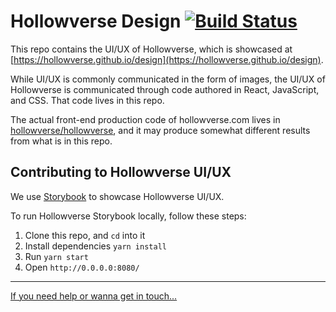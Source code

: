# Hollowverse Design [![Build Status](https://travis-ci.org/hollowverse/design.svg?branch=master)](https://travis-ci.org/hollowverse/design)

This repo contains the UI/UX of Hollowverse, which is showcased at
[https://hollowverse.github.io/design](https://hollowverse.github.io/design).

While UI/UX is commonly communicated in the form of images, the UI/UX of Hollowverse is
communicated through code authored in React, JavaScript, and CSS. That code lives in this repo.

The actual front-end production code of hollowverse.com lives in
[hollowverse/hollowverse](https://github.com/hollowverse/hollowverse), and it may produce somewhat
different results from what is in this repo.

## Contributing to Hollowverse UI/UX

We use [Storybook](https://github.com/storybooks/storybook) to showcase Hollowverse UI/UX.

To run Hollowverse Storybook locally, follow these steps:

1.  Clone this repo, and `cd` into it
1.  Install dependencies `yarn install`
1.  Run `yarn start`
1.  Open `http://0.0.0.0:8080/`

---

[If you need help or wanna get in touch...](https://github.com/hollowverse/hollowverse/wiki/Help)
